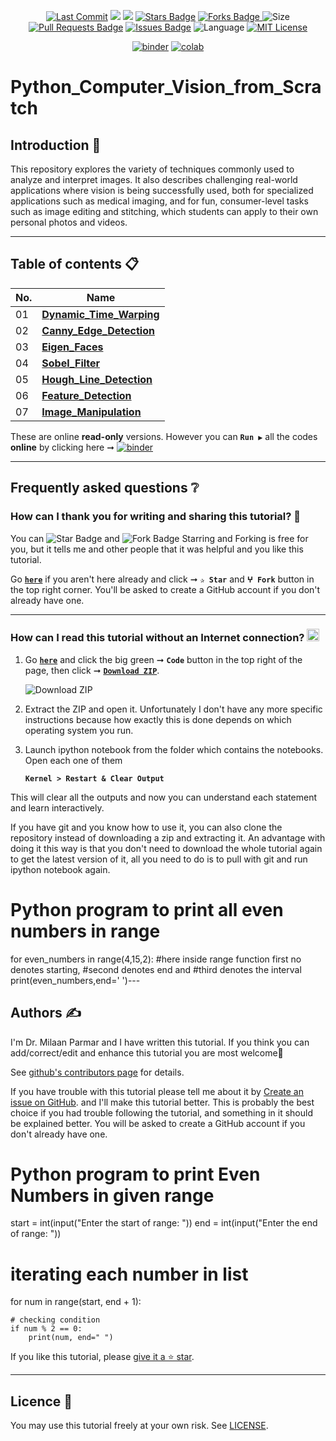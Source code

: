 <p align="center"> 
<a href="https://github.com/milaan9"><img src="https://img.shields.io/static/v1?logo=github&label=maintainer&message=milaan9&color=ff3300" alt="Last Commit"/></a> 
<!--<img src="https://badges.pufler.dev/created/milaan9/Python_Computer_Vision_from_Scratch" alt="Created"/>-->
<!--<a href="https://github.com/milaan9/Python_Computer_Vision_from_Scratch/graphs/commit-activity"><img src="https://img.shields.io/github/last-commit/milaan9/Python_Computer_Vision_from_Scratch.svg?colorB=ff8000&style=flat" alt="Last Commit"/> </a>-->
<a href="https://github.com/milaan9/Python_Computer_Vision_from_Scratch/pulse" alt="Activity"><img src="https://img.shields.io/github/commit-activity/m/milaan9/Python_Computer_Vision_from_Scratch.svg?colorB=teal&style=flat" /></a> 
<a href="https://hits.seeyoufarm.com"><img src="https://hits.seeyoufarm.com/api/count/incr/badge.svg?url=https%3A%2F%2Fgithub.com%2Fmilaan9%2FPython_Computer_Vision_from_Scratch&count_bg=%231DC92C&title_bg=%23555555&icon=&icon_color=%23E7E7E7&title=views&edge_flat=false"/></a>
<a href="https://github.com/milaan9/Python_Computer_Vision_from_Scratch/stargazers"><img src="https://img.shields.io/github/stars/milaan9/Python_Computer_Vision_from_Scratch.svg?colorB=1a53ff" alt="Stars Badge"/></a>
<a href="https://github.com/milaan9/Python_Computer_Vision_from_Scratch/network/members"><img src="https://img.shields.io/github/forks/milaan9/Python_Computer_Vision_from_Scratch" alt="Forks Badge"/> </a>
<img src="https://img.shields.io/github/repo-size/milaan9/Python_Computer_Vision_from_Scratch.svg?colorB=CC66FF&style=flat" alt="Size"/>
<a href="https://github.com/milaan9/Python_Computer_Vision_from_Scratch/pulls"><img src="https://img.shields.io/github/issues-pr/milaan9/Python_Computer_Vision_from_Scratch.svg?colorB=yellow&style=flat" alt="Pull Requests Badge"/></a>
<a href="https://github.com/milaan9/Python_Computer_Vision_from_Scratch/issues"><img src="https://img.shields.io/github/issues/milaan9/Python_Computer_Vision_from_Scratch.svg?colorB=yellow&style=flat" alt="Issues Badge"/></a>
<img src="https://img.shields.io/github/languages/top/milaan9/Python_Computer_Vision_from_Scratch.svg?colorB=996600&style=flat" alt="Language"/></a> 
<a href="https://github.com/milaan9/Python_Computer_Vision_from_Scratch/blob/main/LICENSE"><img src="https://img.shields.io/badge/License-MIT-blueviolet.svg" alt="MIT License"/></a>
</p> 

<p align="center"> 
<a href="https://mybinder.org/v2/gh/milaan9/Python_Computer_Vision_from_Scratch/HEAD"><img src="https://mybinder.org/badge_logo.svg" alt="binder"/></a>
<a href="https://githubtocolab.com/milaan9/Python_Computer_Vision_from_Scratch"><img src="https://colab.research.google.com/assets/colab-badge.svg" alt="colab"/></a>    
</p> 


# Python_Computer_Vision_from_Scratch

## Introduction 👋

This repository explores the variety of techniques commonly used to analyze and interpret images. It also describes challenging real-world applications where vision is being successfully used, both for specialized applications such as medical imaging, and for fun, consumer-level tasks such as image editing and stitching, which students can apply to their own personal photos and videos.

---

## Table of contents 📋

| **No.** | **Name** | 
| ------- | -------- | 
| 01 | **[Dynamic_Time_Warping](https://github.com/milaan9/Python_Computer_Vision_from_Scratch/tree/main/01_Dynamic_Time_Warping)** |
| 02 | **[Canny_Edge_Detection](https://github.com/milaan9/Python_Computer_Vision_from_Scratch/tree/main/02_Canny_Edge_Detection)** |
| 03 | **[Eigen_Faces](https://github.com/milaan9/Python_Computer_Vision_from_Scratch/tree/main/03_Eigen_Faces)** |
| 04 | **[Sobel_Filter](https://github.com/milaan9/Python_Computer_Vision_from_Scratch/tree/main/04_Sobel_Filter)** |
| 05 | **[Hough_Line_Detection](https://github.com/milaan9/Python_Computer_Vision_from_Scratch/tree/main/05_Hough_Line_Detection)** |
| 06 | **[Feature_Detection](https://github.com/milaan9/Python_Computer_Vision_from_Scratch/tree/main/06_Feature_Detection)** |
| 07 | **[Image_Manipulation](https://github.com/milaan9/Python_Computer_Vision_from_Scratch/tree/main/07_Image_Manipulation)** |

These are online **read-only** versions. However you can **`Run ▶`**  all the codes **online** by clicking here ➞ <a href="https://mybinder.org/v2/gh/milaan9/Python_Computer_Vision_from_Scratch/HEAD"><img src="https://mybinder.org/badge_logo.svg" alt="binder"/></a>

---

## Frequently asked questions ❔

### How can I thank you for writing and sharing this tutorial? 🌷

You can <img src="https://img.shields.io/static/v1?label=%E2%AD%90 Star &message=if%20useful&style=style=flat&color=blue" alt="Star Badge"/> and <img src="https://img.shields.io/static/v1?label=%E2%B5%96 Fork &message=if%20useful&style=style=flat&color=blue" alt="Fork Badge"/> Starring and Forking is free for you, but it tells me and other people that it was helpful and you like this tutorial.

Go [**`here`**](https://github.com/milaan9/Python_Computer_Vision_from_Scratch) if you aren't here already and click ➞ **`✰ Star`** and **`ⵖ Fork`** button in the top right corner. You'll be asked to create a GitHub account if you don't already have one.

---

### How can I read this tutorial without an Internet connection? <img alt="GIF" src="https://github.com/TheDudeThatCode/TheDudeThatCode/blob/master/Assets/hmm.gif" width="20" />

1. Go [**`here`**](https://github.com/milaan9/Python_Computer_Vision_from_Scratch) and click the big green ➞ **`Code`** button in the top right of the page, then click ➞ [**`Download ZIP`**](https://github.com/milaan9/Python_Computer_Vision_from_Scratch/archive/refs/heads/main.zip).

    ![Download ZIP](img/dnld_rep.png) 

2. Extract the ZIP and open it. Unfortunately I don't have any more specific instructions because how exactly this is done depends on which operating system you run.
    
3. Launch ipython notebook from the folder which contains the notebooks. Open each one of them
  
    **`Kernel > Restart & Clear Output`**
    
This will clear all the outputs and now you can understand each statement and learn interactively.

If you have git and you know how to use it, you can also clone the repository instead of downloading a zip and extracting it. An advantage with doing it this way is that you don't need to download the whole tutorial again to get the latest version of it, all you need to do is to pull with git and run ipython notebook again.

# Python program to print all even numbers  in range
for even_numbers in range(4,15,2):
  #here inside range function first no denotes starting,
  #second denotes end and
  #third denotes the interval
    print(even_numbers,end=' ')---

## Authors ✍️

I'm Dr. Milaan Parmar and I have written this tutorial. If you think you can add/correct/edit and enhance this tutorial you are most welcome🙏

See [github's contributors page](https://github.com/milaan9/Python_Computer_Vision_from_Scratch/graphs/contributors) for details.

If you have trouble with this tutorial please tell me about it by [Create an issue on GitHub](https://github.com/milaan9/Python_Computer_Vision_from_Scratch/issues/new). and I'll make this tutorial better. This is probably the best choice if you had trouble following the tutorial, and something in it should be explained better. You will be asked to create a GitHub account if you don't already have one.
# Python program to print Even Numbers in given range
 
start = int(input("Enter the start of range: "))
end = int(input("Enter the end of range: "))
 
# iterating each number in list
for num in range(start, end + 1):
 
    # checking condition
    if num % 2 == 0:
        print(num, end=" ")
If you like this tutorial, please [give it a ⭐ star](https://github.com/milaan9/Python_Computer_Vision_from_Scratch).

---

## Licence 📜

You may use this tutorial freely at your own risk. See [LICENSE](./LICENSE).
